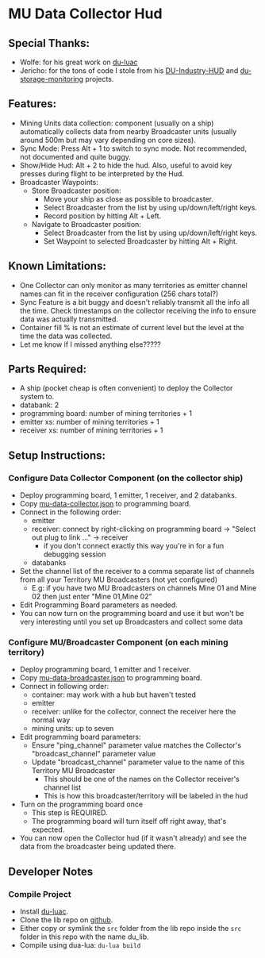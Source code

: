 # MU Data Collector Hud

## Special Thanks:
- Wolfe: for his great work on [du-luac](https://github.com/wolfe-labs/DU-LuaC)
- Jericho: for the tons of code I stole from his [DU-Industry-HUD](https://github.com/Jericho1060/DU-Industry-HUD) 
 and [du-storage-monitoring](https://github.com/Jericho1060/du-storage-monitoring) projects. 

## Features:
- Mining Units data collection: component (usually on a ship) automatically collects data from nearby Broadcaster units 
 (usually around 500m but may vary depending on core sizes).
- Sync Mode: Press Alt + 1 to switch to sync mode. Not recommended, not documented and quite buggy.
- Show/Hide Hud: Alt + 2 to hide the hud. Also, useful to avoid key presses during flight to be interpreted by the Hud. 
- Broadcaster Waypoints: 
  - Store Broadcaster position:
    - Move your ship as close as possible to broadcaster.
    - Select Broadcaster from the list by using up/down/left/right keys.
    - Record position by hitting Alt + Left.
  - Navigate to Broadcaster position:
    - Select Broadcaster from the list by using up/down/left/right keys.
    - Set Waypoint to selected Broadcaster by hitting Alt + Right.

## Known Limitations:
- One Collector can only monitor as many territories as emitter channel names can fit in the receiver configuration (256 chars total?)
- Sync Feature is a bit buggy and doesn't reliably transmit all the info all the time. Check timestamps on the collector
  receiving the info to ensure data was actually transmitted.
- Container fill % is not an estimate of current level but the level at the time the data was collected.
- Let me know if I missed anything else?????

## Parts Required:
- A ship (pocket cheap is often convenient) to deploy the Collector system to.
- databank: 2
- programming board: number of mining territories + 1
- emitter xs: number of mining territories + 1
- receiver xs: number of mining territories + 1

## Setup Instructions:
### Configure Data Collector Component (on the collector ship)
- Deploy programming board, 1 emitter, 1 receiver, and 2 databanks.
- Copy [mu-data-collector.json](out/development/mu-data-collector.json) to programming board.
- Connect in the following order:
    - emitter
    - receiver: connect by right-clicking on programming board -> "Select out plug to link ..." -> receiver
        - if you don't connect exactly this way you're in for a fun debugging session
    - databanks
- Set the channel list of the receiver to a comma separate list of channels from all your Territory MU Broadcasters (not yet configured)
    - E.g: if you have two MU Broadcasters on channels Mine 01 and Mine 02 then just enter "Mine 01,Mine 02"
- Edit Programming Board parameters as needed.
- You can now turn on the programming board and use it but won't be very interesting until you set up Broadcasters and collect some data

### Configure MU/Broadcaster Component (on each mining territory)
- Deploy programming board, 1 emitter and 1 receiver.
- Copy [mu-data-broadcaster.json](out/development/mu-data-broadcaster.json) to programming board.
- Connect in following order:
    - container: may work with a hub but haven't tested
    - emitter
    - receiver: unlike for the collector, connect the receiver here the normal way
    - mining units: up to seven
- Edit programming board parameters:
    - Ensure "ping_channel" parameter value matches the Collector's "broadcast_channel" parameter value
    - Update "broadcast_channel" parameter value to the name of this Territory MU Broadcaster
        - This should be one of the names on the Collector receiver's channel list
        - This is how this broadcaster/territory will be labeled in the hud
- Turn on the programming board once
    - This step is REQUIRED.
    - The programming board will turn itself off right away, that's expected.
- You can now open the Collector hud (if it wasn't already) and see the data from the broadcaster being updated there.

## Developer Notes
### Compile Project
- Install [du-luac](https://github.com/wolfe-labs/DU-LuaC).
- Clone the lib repo on [github](https://github.com/josecponce/du-lib).
- Either copy or symlink the `src` folder from the lib repo inside the `src` folder in this repo with the name du_lib.
- Compile using dua-lua: `du-lua build`